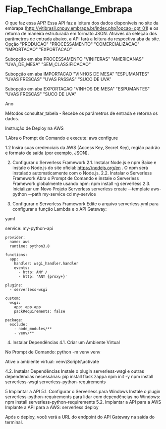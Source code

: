 # Fiap_TechChallange_Embrapa

O que faz essa API?
Essa API faz a leitura dos dados disponíveis no site da embrapa (http://vitibrasil.cnpuv.embrapa.br/index.php?opcao=opt_01) e os  retorna de maneira estruturada em formato JSON.
Através da seleção dos parâmetros de entrada abaixo, a API fará a leitura da respectiva aba da site.
  Opção
    "PRODUCAO"
    "PROCESSAMENTO"
    "COMERCIALIZACAO"
    "IMPORTACAO"
    "EXPORTACAO"

  Subopção em aba PROCESSAMENTO
    "VINIFERAS"
    "AMERICANAS"
    "UVA_DE_MESA"
    "SEM_CLASSIFICACAO"

  Subopção em aba IMPORTACAO
    "VINHOS DE MESA"
    "ESPUMANTES"
    "UVAS FRESCAS"
    "UVAS PASSAS"
    "SUCO DE UVA"

   Subopção em aba EXPORTACAO
    "VINHOS DE MESA"
    "ESPUMANTES"
    "UVAS FRESCAS"
    "SUCO DE UVA"
  
  Ano

Métodos
  consultar_tabela - Recebe os parâmetros de entrada e retorna os dados.

Instrução de Deploy na AWS

1.Abra o Prompt de Comando e execute:
aws configure

1.2 Insira suas credenciais da AWS (Access Key, Secret Key), região padrão e formato de saída (por exemplo, JSON).

2. Configurar o Serverless Framework
2.1. Instalar Node.js e npm
Baixe e instale o Node.js do site oficial: https://nodejs.org/en . O npm será instalado automaticamente com o Node.js.
2.2. Instalar o Serverless Framework
Abra o Prompt de Comando e instale o Serverless Framework globalmente usando npm:
npm install -g serverless
2.3. Inicializar um Novo Projeto Serverless
serverless create --template aws-python --path my-service
cd my-service

3. Configurar o Serverless Framework
Edite o arquivo serverless.yml para configurar a função Lambda e o API Gateway:

  yaml

  service: my-python-api

    provider:
      name: aws
      runtime: python3.8

    functions:
      app:
        handler: wsgi_handler.handler
        events:
          - http: ANY /
          - http: 'ANY {proxy+}'

    plugins:
      - serverless-wsgi

    custom:
      wsgi:
        app: app.app
        packRequirements: false

    package:
      exclude:
        - node_modules/**
        - venv/**

4. Instalar Dependências
4.1. Criar um Ambiente Virtual

No Prompt de Comando:
  python -m venv venv

Ative o ambiente virtual:
  venv\Scripts\activate

4.2. Instalar Dependências
Instale o plugin serverless-wsgi e outras dependências necessárias:
  pip install flask zappa
  npm init -y
  npm install serverless-wsgi serverless-python-requirements

5 Implantar a API
5.1. Configurar o Serverless para Windows
Instale o plugin serverless-python-requirements para lidar com dependências no Windows:
  npm install serverless-python-requirements
5.2. Implantar a API para a AWS
Implante a API para a AWS:
  serverless deploy

Após o deploy, você verá a URL do endpoint do API Gateway na saída do terminal.

